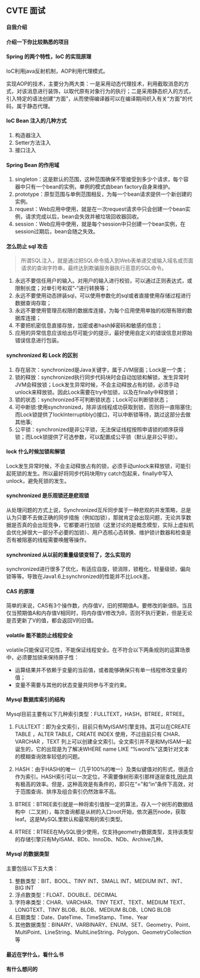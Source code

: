 ## CVTE 面试


#### 自我介绍


#### 介绍一下你比较熟悉的项目


#### Spring 的两个特性，IoC 的实现原理

IoC利用java反射机制，AOP利用代理模式。

实现AOP的技术，主要分为两大类：一是采用动态代理技术，利用截取消息的方式，对该消息进行装饰，以取代原有对象行为的执行；二是采用静态织入的方式，引入特定的语法创建“方面”，从而使得编译器可以在编译期间织入有关“方面”的代码，属于静态代理。


#### IoC Bean 注入的几种方式

1. 构造器注入
2. Setter方法注入
3. 接口注入


#### Spring Bean 的作用域

1. singleton：这是默认的范围，这种范围确保不管接受到多少个请求，每个容器中只有一个bean的实例，单例的模式由bean factory自身来维护。
2. prototype：原型范围与单例范围相反，为每一个bean请求提供一个新创建的实例。
3. request：Web应用中使用，就是在一次request请求中只会创建一个bean实例，请求完成以后，bean会失效并被垃圾回收器回收。
4. session：Web应用中使用，就是每个session中只创建一个bean实例，在session过期后，bean会随之失效。


#### 怎么防止 sql 攻击

>所谓SQL注入，就是通过把SQL命令插入到Web表单递交或输入域名或页面请求的查询字符串，最终达到欺骗服务器执行恶意的SQL命令。

1. 永远不要信任用户的输入。对用户的输入进行校验，可以通过正则表达式，或限制长度；对单引号和双”-“进行转换等；
2. 永远不要使用动态拼装sql，可以使用参数化的sql或者直接使用存储过程进行数据查询存取；
3. 永远不要使用管理员权限的数据库连接，为每个应用使用单独的权限有限的数据库连接；
4. 不要把机密信息直接存放，加密或者hash掉密码和敏感的信息；
5. 应用的异常信息应该给出尽可能少的提示，最好使用自定义的错误信息对原始错误信息进行包装。


#### synchronized 和 Lock 的区别

1. 存在层次：synchronized是Java关键字，属于JVM层面；Lock是一个类；
2. 锁的释放：synchronized执行同步代码块时会自动加锁和解锁，发生异常时JVM会释放锁；Lock发生异常时候，不会主动释放占有的锁，必须手动unlock来释放锁。因此Lock需要在try中加锁，以及在finally中释放锁；
3. 锁的状态：synchronized不可判断锁状态；Lock可以判断锁状态；
4. 可中断锁:使用synchronized，除非该线程成功获取到锁，否则将一直阻塞住;而Lock锁提供了lockInterruptibly()接口，可以中断锁等待，跳过这部分去做其他事;
5. 公平锁：synchronized是非公平锁，无法保证线程按照申请锁的顺序获得锁；而Lock锁提供了可选参数，可以配置成公平锁（默认是非公平锁）。


#### lock 什么时候加锁和解锁

Lock发生异常时候，不会主动释放占有的锁，必须手动unlock来释放锁，可能引起死锁的发生。所以最好将同步代码块用try catch包起来，finally中写入unlock，避免死锁的发生。


#### synchronized 是乐观锁还是悲观锁

从处理问题的方式上说，Synchronized互斥同步属于一种悲观的并发策略，总是认为只要不去做正确的同步措施（例如加锁），那就肯定会出现问题，无论共享数据是否真的会出现竞争，它都要进行加锁（这里讨论的是概念模型，实际上虚拟机会优化掉很大一部分不必要的加锁）、用户态核心态转换、维护锁计数器和检查是否有被阻塞的线程需要唤醒等操作。


#### synchronized 从以前的重量级锁变轻了，怎么实现的

synchronized进行很多了优化，有适应自旋，锁消除，锁粗化，轻量级锁，偏向锁等等。导致在Java1.6上synchronized的性能并不比Lock差。


#### CAS 的原理

 简单的来说，CAS有3个操作数，内存值V，旧的预期值A，要修改的新值B。当且仅当预期值A和内存值V相同时，将内存值V修改为B，否则不执行更新，但是无论是否更新了V的值，都会返回V的旧值。

#### volatile 能不能防止线程安全

volatile只能保证可见性，不能保证线程安全。在不符合以下两条规则的运算场景中，必须要加锁来保持原子性：
- 运算结果并不依赖于变量的当前值，或者能够确保只有单一线程修改变量的值；
- 变量不需要与其他的状态变量共同参与不变约束。


#### Mysql 数据库索引的结构

Mysql目前主要有以下几种索引类型：FULLTEXT，HASH，BTREE，RTREE。

1. FULLTEXT：即为全文索引，目前只有MyISAM引擎支持。其可以在CREATE TABLE ，ALTER TABLE，CREATE INDEX 使用，不过目前只有 CHAR、VARCHAR ，TEXT 列上可以创建全文索引。全文索引并不是和MyISAM一起诞生的，它的出现是为了解决WHERE name LIKE “%word%"这类针对文本的模糊查询效率较低的问题。

2. HASH：由于HASH的唯一（几乎100%的唯一）及类似键值对的形式，很适合作为索引。HASH索引可以一次定位，不需要像树形索引那样逐层查找,因此具有极高的效率。但是，这种高效是有条件的，即只在“=”和“in”条件下高效，对于范围查询、排序及组合索引仍然效率不高。

3. BTREE：BTREE索引就是一种将索引值按一定的算法，存入一个树形的数据结构中（二叉树），每次查询都是从树的入口root开始，依次遍历node，获取leaf。这是MySQL里默认和最常用的索引类型。

4. RTREE：RTREE在MySQL很少使用，仅支持geometry数据类型，支持该类型的存储引擎只有MyISAM、BDb、InnoDb、NDb、Archive几种。


#### Mysql 的数据类型

主要包括以下五大类：
1. 整数类型：BIT、BOOL、TINY INT、SMALL INT、MEDIUM INT、INT、 BIG INT
2. 浮点数类型：FLOAT、DOUBLE、DECIMAL
3. 字符串类型：CHAR、VARCHAR、TINY TEXT、TEXT、MEDIUM TEXT、LONGTEXT、TINY BLOB、BLOB、MEDIUM BLOB、LONG BLOB
4. 日期类型：Date、DateTime、TimeStamp、Time、Year
5. 其他数据类型：BINARY、VARBINARY、ENUM、SET、Geometry、Point、MultiPoint、LineString、MultiLineString、Polygon、GeometryCollection等


#### 最近在学什么，看什么书


#### 有什么想问的
